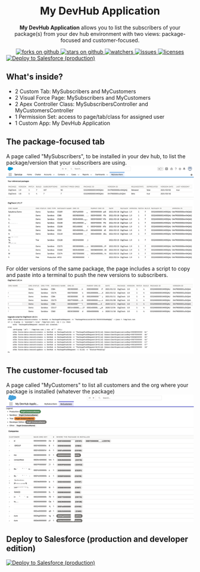 
<div align="center">
  <!-- <img src="docs/assets/pngs/Logo.png" width="256" alt="My DevHub Application Logo" />-->
  <h1>My DevHub Application</h1>
  <p>
    <b>My DevHub Application</b> allows you to list the subscribers of your package(s) from your dev hub environment with two views: package-focused and customer-focused.
  </p>
  <a href="https://github.com/VinceFINET/MyDevHubApplication/network/members">
    <img alt="forks on github" src="https://img.shields.io/github/forks/VinceFINET/MyDevHubApplication?style=flat-square&logoColor=blue">
  </a>
  <a href="https://github.com/VinceFINET/MyDevHubApplication/stargazers">
    <img alt="stars on github" src="https://img.shields.io/github/stars/VinceFINET/MyDevHubApplication?style=flat-square">
  </a>
  <a href="https://github.com/VinceFINET/MyDevHubApplication/watchers">
    <img alt="watchers" src="https://img.shields.io/github/watchers/VinceFINET/MyDevHubApplication?style=flat-square">
  </a>
  <a href="https://github.com/VinceFINET/MyDevHubApplication/issues">
    <img alt="issues" src="https://img.shields.io/github/issues-raw/VinceFINET/MyDevHubApplication?style=flat-square">
  </a>
  <a href="https://opensource.org/licenses/MIT">
    <img alt="licenses" src="https://img.shields.io/badge/License-MIT-yellow.svg">
  </a>
</div>

<a href="https://githubsfdeploy.herokuapp.com/app/githubdeploy/VinceFINET/MyDevHubApplication?ref=master">
  <img alt="Deploy to Salesforce (production)" src="https://raw.githubusercontent.com/afawcett/githubsfdeploy/master/deploy.png">
</a>

## What's inside?
- 2 Custom Tab: MySubscribers and MyCustomers
- 2 Visual Force Page: MySubscribers and MyCustomers
- 2 Apex Controller Class: MySubscribersController and MyCustomersController
- 1 Permission Set: access to page/tab/class for assigned user
- 1 Custom App: My DevHub Application

## The package-focused tab
A page called "MySubscribers", to be installed in your dev hub, to list the package/version that your subscribers are using.
![Screenshot #1](/docs/MySubs.png)

For older versions of the same package, the page includes a script to copy and paste into a terminal to push the new versions to subscribers.
![Screenshot #1](/docs/MySubs2.png)

## The customer-focused tab
A page called "MyCustomers" to list all customers and the org where your package is installed (whatever the package)
![Screenshot #3](/docs/MyCusts.png)

## Deploy to Salesforce (production and developer edition)
<a href="https://githubsfdeploy.herokuapp.com/app/githubdeploy/VinceFINET/MyDevHubApplication?ref=master">
  <img alt="Deploy to Salesforce (production)" src="https://raw.githubusercontent.com/afawcett/githubsfdeploy/master/deploy.png">
</a>

